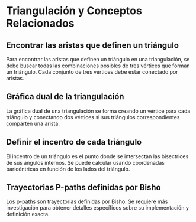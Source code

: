# Triangulación y Conceptos Relacionados

## Encontrar las aristas que definen un triángulo
Para encontrar las aristas que definen un triángulo en una triangulación, se debe buscar todas las combinaciones posibles de tres vértices que forman un triángulo. Cada conjunto de tres vértices debe estar conectado por aristas.

## Gráfica dual de la triangulación
La gráfica dual de una triangulación se forma creando un vértice para cada triángulo y conectando dos vértices si sus triángulos correspondientes comparten una arista.

## Definir el incentro de cada triángulo
El incentro de un triángulo es el punto donde se intersectan las bisectrices de sus ángulos internos. Se puede calcular usando coordenadas baricéntricas en función de los lados del triángulo.

## Trayectorias P-paths definidas por Bisho
Los p-paths son trayectorias definidas por Bisho. Se requiere más investigación para obtener detalles específicos sobre su implementación y definición exacta.
